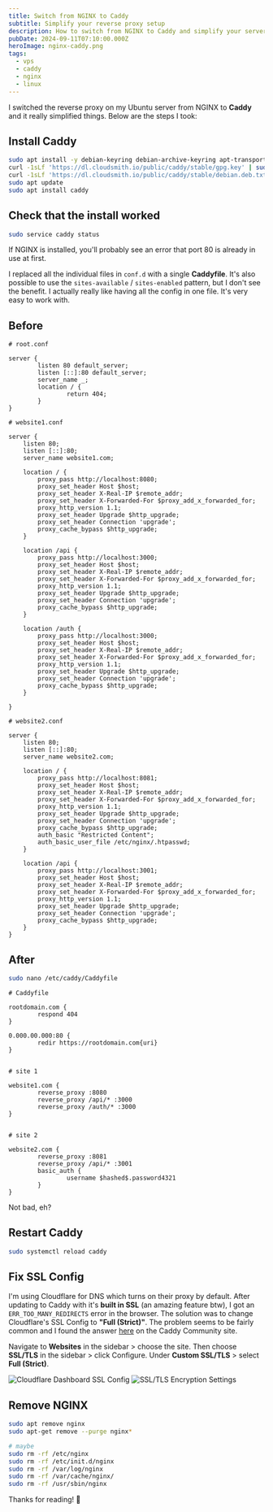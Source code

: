 ```yaml
---
title: Switch from NGINX to Caddy
subtitle: Simplify your reverse proxy setup
description: How to switch from NGINX to Caddy and simplify your server setup.
pubDate: 2024-09-11T07:10:00.000Z
heroImage: nginx-caddy.png
tags:
  - vps
  - caddy
  - nginx
  - linux
---
```


I switched the reverse proxy on my Ubuntu server from NGINX to **Caddy** and it really simplified things.
Below are the steps I took:

## Install Caddy

```sh
sudo apt install -y debian-keyring debian-archive-keyring apt-transport-https curl
curl -1sLf 'https://dl.cloudsmith.io/public/caddy/stable/gpg.key' | sudo gpg --dearmor -o /usr/share/keyrings/caddy-stable-archive-keyring.gpg
curl -1sLf 'https://dl.cloudsmith.io/public/caddy/stable/debian.deb.txt' | sudo tee /etc/apt/sources.list.d/caddy-stable.list
sudo apt update
sudo apt install caddy
```

## Check that the install worked

```sh
sudo service caddy status
```

If NGINX is installed, you'll probably see an error that port 80 is already in use at first.

I replaced all the individual files in `conf.d` with a single **Caddyfile**. It's also possible to use the `sites-available` / `sites-enabled` pattern, but I don't see the benefit. I actually really like having all the config in one file. It's very easy to work with.

## Before

```nginx
# root.conf

server {
        listen 80 default_server;
        listen [::]:80 default_server;
        server_name _;
        location / {
                return 404;
        }
}
```

```nginx
# website1.conf

server {
    listen 80;
    listen [::]:80;
    server_name website1.com;

    location / {
        proxy_pass http://localhost:8080;
        proxy_set_header Host $host;
        proxy_set_header X-Real-IP $remote_addr;
        proxy_set_header X-Forwarded-For $proxy_add_x_forwarded_for;
        proxy_http_version 1.1;
        proxy_set_header Upgrade $http_upgrade;
        proxy_set_header Connection 'upgrade';
        proxy_cache_bypass $http_upgrade;
    }

    location /api {
        proxy_pass http://localhost:3000;
        proxy_set_header Host $host;
        proxy_set_header X-Real-IP $remote_addr;
        proxy_set_header X-Forwarded-For $proxy_add_x_forwarded_for;
        proxy_http_version 1.1;
        proxy_set_header Upgrade $http_upgrade;
        proxy_set_header Connection 'upgrade';
        proxy_cache_bypass $http_upgrade;
    }

    location /auth {
        proxy_pass http://localhost:3000;
        proxy_set_header Host $host;
        proxy_set_header X-Real-IP $remote_addr;
        proxy_set_header X-Forwarded-For $proxy_add_x_forwarded_for;
        proxy_http_version 1.1;
        proxy_set_header Upgrade $http_upgrade;
        proxy_set_header Connection 'upgrade';
        proxy_cache_bypass $http_upgrade;
    }

}
```

```nginx
# website2.conf

server {
    listen 80;
    listen [::]:80;
    server_name website2.com;

    location / {
        proxy_pass http://localhost:8081;
        proxy_set_header Host $host;
        proxy_set_header X-Real-IP $remote_addr;
        proxy_set_header X-Forwarded-For $proxy_add_x_forwarded_for;
        proxy_http_version 1.1;
        proxy_set_header Upgrade $http_upgrade;
        proxy_set_header Connection 'upgrade';
        proxy_cache_bypass $http_upgrade;
        auth_basic "Restricted Content";
        auth_basic_user_file /etc/nginx/.htpasswd;
    }

    location /api {
        proxy_pass http://localhost:3001;
        proxy_set_header Host $host;
        proxy_set_header X-Real-IP $remote_addr;
        proxy_set_header X-Forwarded-For $proxy_add_x_forwarded_for;
        proxy_http_version 1.1;
        proxy_set_header Upgrade $http_upgrade;
        proxy_set_header Connection 'upgrade';
        proxy_cache_bypass $http_upgrade;
    }
}
```

## After

```sh
sudo nano /etc/caddy/Caddyfile
```

```
# Caddyfile

rootdomain.com {
        respond 404
}

0.000.00.000:80 {
        redir https://rootdomain.com{uri}
}


# site 1

website1.com {
        reverse_proxy :8080
        reverse_proxy /api/* :3000
        reverse_proxy /auth/* :3000
}


# site 2

website2.com {
        reverse_proxy :8081
        reverse_proxy /api/* :3001
        basic_auth {
                username $hashed$.password4321
        }
}
```

Not bad, eh?

## Restart Caddy

```sh
sudo systemctl reload caddy
```

## Fix SSL Config

I'm using Cloudflare for DNS which turns on their proxy by default. After updating to Caddy with it's **built in SSL** (an amazing feature btw), I got an `ERR_TOO_MANY_REDIRECTS` error in the browser. The solution was to change Cloudflare's SSL Config to **"Full (Strict)"**. The problem seems to be fairly common and I found the answer [here](https://caddy.community/t/caddy-cloudflare-err-too-many-redirects/3518) on the Caddy Community site.

Navigate to **Websites** in the sidebar > choose the site.
Then choose **SSL/TLS** in the sidebar > click Configure.
Under **Custom SSL/TLS** > select **Full (Strict)**.

![Cloudflare Dashboard SSL Config](./images/cloudflare-ssl-1.png)
![SSL/TLS Encryption Settings](./images/cloudflare-ssl-2.png)

## Remove NGINX

```zsh
sudo apt remove nginx
sudo apt-get remove --purge nginx*

# maybe
sudo rm -rf /etc/nginx
sudo rm -rf /etc/init.d/nginx
sudo rm -rf /var/log/nginx
sudo rm -rf /var/cache/nginx/
sudo rm -rf /usr/sbin/nginx
```

Thanks for reading! 👋
